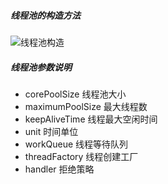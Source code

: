 ##### 线程池的构造方法
![线程池构造](https://upload-images.jianshu.io/upload_images/11183270-47fdeae96bf0213d.png?imageMogr2/auto-orient/strip%7CimageView2/2/w/1000/format/webp)

##### 线程池参数说明
 - corePoolSize 线程池大小
 - maximumPoolSize 最大线程数
 - keepAliveTime 线程最大空闲时间
 - unit 时间单位
 - workQueue 线程等待队列
 - threadFactory 线程创建工厂
 - handler 拒绝策略